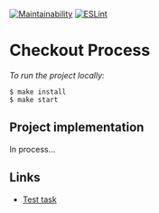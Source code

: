 [![Maintainability](https://api.codeclimate.com/v1/badges/715dca49473549ce9b76/maintainability)](https://codeclimate.com/github/woaouh/checkout-process/maintainability) [![ESLint](https://github.com/woaouh/checkout-process/workflows/ESLint/badge.svg)](https://github.com/woaouh/checkout-process/actions)

# Checkout Process

_To run the project locally:_

```
$ make install
$ make start
```

## Project implementation

In process...

## Links

- [Test task](https://github.com/fs/test-tasks/tree/master/front-end)
